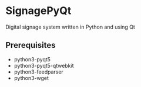 # SignagePyQt
Digital signage system written in Python and using Qt

## Prerequisites
* python3-pyqt5
* python3-pyqt5-qtwebkit
* python3-feedparser
* python3-wget
